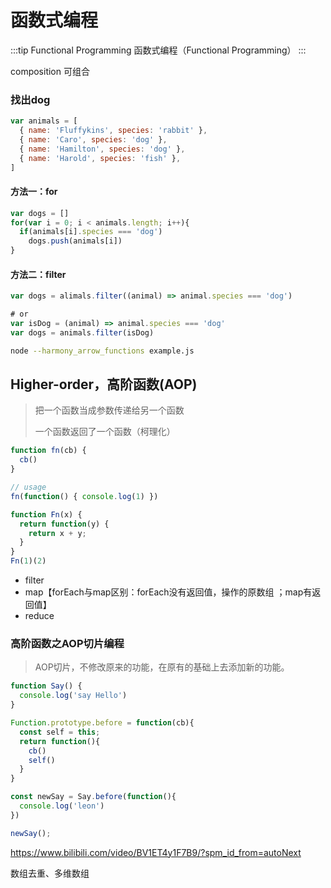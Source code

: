 # 函数式编程

:::tip Functional Programming
函数式编程（Functional Programming）
:::

composition 可组合





### 找出dog

```js
var animals = [
  { name: 'Fluffykins', species: 'rabbit' },
  { name: 'Caro', species: 'dog' },
  { name: 'Hamilton', species: 'dog' },
  { name: 'Harold', species: 'fish' },
]
```

#### 方法一：for

```js
var dogs = []
for(var i = 0; i < animals.length; i++){
  if(animals[i].species === 'dog')
    dogs.push(animals[i])
}
```

#### 方法二：filter

```js
var dogs = alimals.filter((animal) => animal.species === 'dog')

# or
var isDog = (animal) => animal.species === 'dog'
var dogs = animals.filter(isDog)
```

```bash
node --harmony_arrow_functions example.js
```



## Higher-order，高阶函数(AOP)

> 把一个函数当成参数传递给另一个函数
>
> 一个函数返回了一个函数（柯理化）

```js
function fn(cb) {
  cb()
}

// usage
fn(function() { console.log(1) })

function Fn(x) {
  return function(y) {
    return x + y;
  }
}
Fn(1)(2)
```





* filter
* map【forEach与map区别：forEach没有返回值，操作的原数组 ；map有返回值】
* reduce

### 高阶函数之AOP切片编程

> AOP切片，不修改原来的功能，在原有的基础上去添加新的功能。

```js
function Say() {
  console.log('say Hello')
}

Function.prototype.before = function(cb){
  const self = this;
  return function(){
    cb()
    self()
  }
}

const newSay = Say.before(function(){
  console.log('leon')
})

newSay();
```





https://www.bilibili.com/video/BV1ET4y1F7B9/?spm_id_from=autoNext





数组去重、多维数组